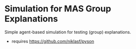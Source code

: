 # Simulation for MAS Group Explanations

Simple agent-based simulation for testing (group) explanations.

- requires https://github.com/niklasf/pyson
